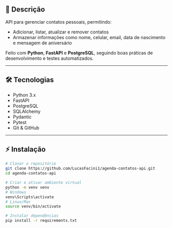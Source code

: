 ## 📌 Descrição
API para gerenciar contatos pessoais, permitindo:

- Adicionar, listar, atualizar e remover contatos  
- Armazenar informações como nome, celular, email, data de nascimento e mensagem de aniversário  

Feito com **Python**, **FastAPI** e **PostgreSQL**, seguindo boas práticas de desenvolvimento e testes automatizados.

---

## 🛠 Tecnologias
- Python 3.x  
- FastAPI  
- PostgreSQL  
- SQLAlchemy  
- Pydantic  
- Pytest  
- Git & GitHub  

---

## ⚡ Instalação

```bash
# Clonar o repositório
git clone https://github.com/LucasFacini1/agenda-contatos-api.git
cd agenda-contatos-api

# Criar e ativar ambiente virtual
python -m venv venv
# Windows
venv\Scripts\activate
# Linux/Mac
source venv/bin/activate

# Instalar dependências
pip install -r requirements.txt
